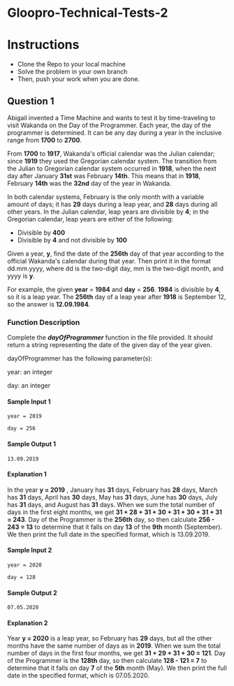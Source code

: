 # Gloopro-Technical-Tests-2

# Instructions
 - Clone the Repo to your local machine
 - Solve the problem in your own branch
 - Then, push your work when you are done. 

## Question 1

Abigail invented a Time Machine and wants to test it by time-traveling to visit Wakanda on the Day of the Programmer. Each year, the day of the programmer is determined. It can be any day during a year in the inclusive range from **1700** to **2700**. 

From **1700** to **1917**, Wakanda's official calendar was the Julian calendar; since **1919** they used the Gregorian calendar system. The transition from the Julian to Gregorian calendar system occurred in **1918**, when the next day after January **31st** was February **14th**. This means that in **1918**, February **14th**  was the  **32nd** day of the year in Wakanda.

In both calendar systems, February is the only month with a variable amount of days; it has **29** days during a leap year, and **28** days during all other years. In the Julian calendar, leap years are divisible by **4**; in the Gregorian calendar, leap years are either of the following:

* Divisible by **400**
* Divisible by **4** and not divisible by **100**

Given a year, **y**, find the date of the **256th** day of that year according to the official Wakanda's calendar during that year. Then print it in the format dd.mm.yyyy, where dd is the two-digit day, mm is the two-digit month, and yyyy is **y**.

For example, the given **year** = **1984** and **day** = **256**. **1984**  is divisible by **4**, so it is a leap year. The **256th**  day of a leap year after **1918** is September 12, so the answer is **12.09.1984**.

### Function Description

Complete the **_dayOfProgrammer_** function in the file provided. It should return a string representing the date of the given day of the year given.

dayOfProgrammer has the following parameter(s):

year: an integer

day: an integer

#### Sample Input 1
```
year = 2019

day = 256
````
#### Sample Output 1
```
13.09.2019
```
#### Explanation 1

In the year **y = 2019** , January has **31** days, February has **28** days, March has **31** days, April has **30** days, May has **31** days, June has **30** days, July has **31** days, and August has **31** days. When we sum the total number of days in the first eight months, we get **31 + 28 + 31 + 30 + 31 + 30 + 31 + 31 = 243**. Day of the Programmer is the **256th** day, so then calculate **256 - 243 = 13** to determine that it falls on day **13** of the **9th** month (September). We then print the full date in the specified format, which is 13.09.2019.

#### Sample Input 2
```
year = 2020

day = 128
```  
#### Sample Output 2
```  
07.05.2020
```
#### Explanation 2

Year **y = 2020** is a leap year, so February has **29** days, but all the other months have the same number of days as in **2019**. When we sum the total number of days in the first four months, we get **31 + 29 + 31 + 30 = 121**. Day of the Programmer is the **128th** day, so then calculate **128 - 121 = 7** to determine that it falls on day **7** of the **5th** month (May). We then print the full date in the specified format, which is 07.05.2020.

  